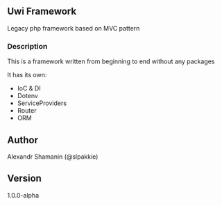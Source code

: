 ## Uwi Framework

Legacy php framework based on MVC pattern

### Description

This is a framework written from beginning to end without any packages

It has its own:

- IoC & DI
- Dotenv
- ServiceProviders
- Router
- ORM

## Author

Alexandr Shamanin (@slpakkie)

## Version

1.0.0-alpha
